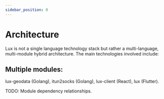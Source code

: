 ```yaml
---
sidebar_position: 0
---
```


# Architecture

Lux is not a single language technology stack but rather a multi-language, multi-module hybrid architecture. The main technologies involved include:

## Multiple modules: 

lux-geodata (Golang), 
itun2socks (Golang), 
lux-client (React), 
lux (Flutter).

TODO: Module dependency relationships.



